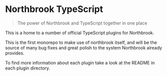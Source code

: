 # Northbrook TypeScript

> The power of Northbrook and TypeScript together in one place

This is a home to a number of official TypeScript plugins for Northbrook.

This is the first monorepo to make use of northbrook itself, and will be the
source of many bug fixes and great polish to the system Northbrook already provides.

To find more information about each plugin take a look at the README in each
plugin directory.
